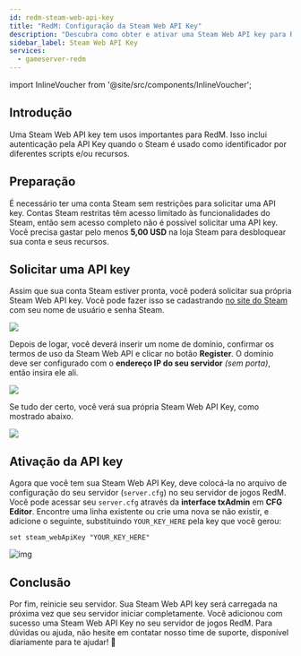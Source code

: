 ```yaml
---
id: redm-steam-web-api-key
title: "RedM: Configuração da Steam Web API Key"
description: "Descubra como obter e ativar uma Steam Web API key para RedM para habilitar autenticação e melhorar a configuração do seu servidor → Saiba mais agora"
sidebar_label: Steam Web API Key
services:
  - gameserver-redm
---
```


import InlineVoucher from '@site/src/components/InlineVoucher';

## Introdução

Uma Steam Web API key tem usos importantes para RedM. Isso inclui autenticação pela API Key quando o Steam é usado como identificador por diferentes scripts e/ou recursos.

<InlineVoucher />

## Preparação

É necessário ter uma conta Steam sem restrições para solicitar uma API key. Contas Steam restritas têm acesso limitado às funcionalidades do Steam, então sem acesso completo não é possível solicitar uma API key. Você precisa gastar pelo menos **5,00 USD** na loja Steam para desbloquear sua conta e seus recursos.

## Solicitar uma API key

Assim que sua conta Steam estiver pronta, você poderá solicitar sua própria Steam Web API key. Você pode fazer isso se cadastrando [no site do Steam](https://steamcommunity.com/dev/apikey) com seu nome de usuário e senha Steam.

![](https://github.com/zaphosting/docs/assets/42719082/56be5337-a458-425b-86b0-e0c5fa94abab)

Depois de logar, você deverá inserir um nome de domínio, confirmar os termos de uso da Steam Web API e clicar no botão **Register**. O domínio deve ser configurado com o **endereço IP do seu servidor** *(sem porta)*, então insira ele ali.

![](https://github.com/zaphosting/docs/assets/42719082/334e89a9-0eef-4ea5-b100-5a1e4b8cdc31)

Se tudo der certo, você verá sua própria Steam Web API Key, como mostrado abaixo.

![](https://github.com/zaphosting/docs/assets/42719082/a99f463b-93ae-408b-b038-29e366b30256)

## Ativação da API key

Agora que você tem sua Steam Web API Key, deve colocá-la no arquivo de configuração do seu servidor (`server.cfg`) no seu servidor de jogos RedM. Você pode acessar seu `server.cfg` através da **interface txAdmin** em **CFG Editor**. Encontre uma linha existente ou crie uma nova se não existir, e adicione o seguinte, substituindo `YOUR_KEY_HERE` pela key que você gerou:

```
set steam_webApiKey "YOUR_KEY_HERE"
```

![img](https://screensaver01.zap-hosting.com/index.php/s/Rw48iY5FGCfP5s9/preview)

## Conclusão

Por fim, reinicie seu servidor. Sua Steam Web API key será carregada na próxima vez que seu servidor iniciar completamente. Você adicionou com sucesso uma Steam Web API Key no seu servidor de jogos RedM. Para dúvidas ou ajuda, não hesite em contatar nosso time de suporte, disponível diariamente para te ajudar! 🙂

<InlineVoucher />
